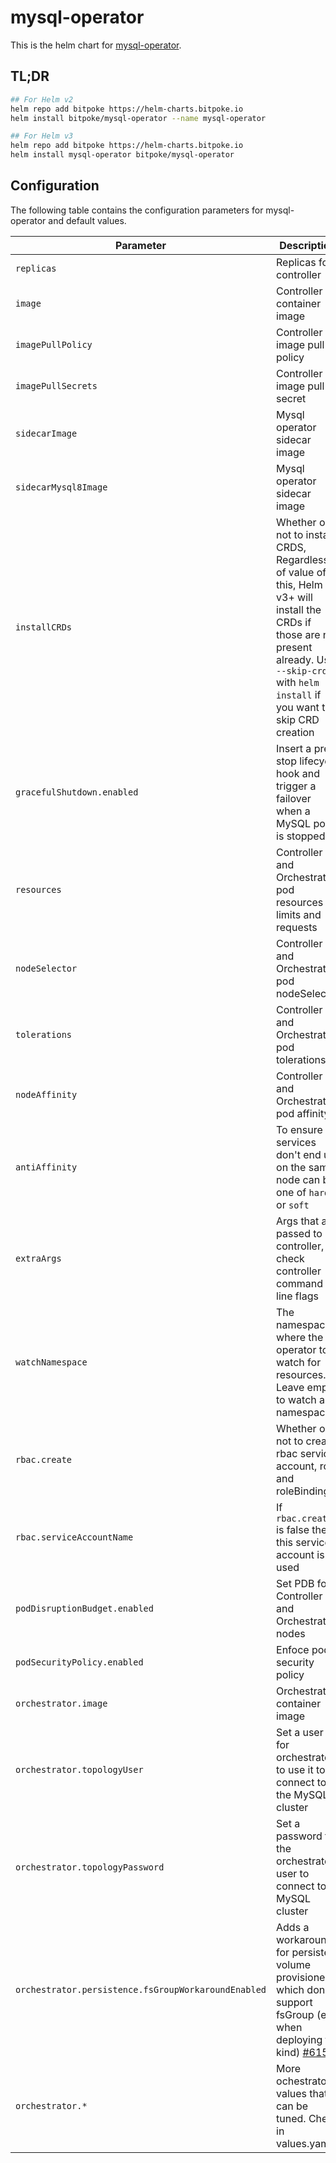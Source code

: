 # mysql-operator

This is the helm chart for [mysql-operator](https://github.com/bitpoke/mysql-operator).

## TL;DR
```sh
## For Helm v2
helm repo add bitpoke https://helm-charts.bitpoke.io
helm install bitpoke/mysql-operator --name mysql-operator

## For Helm v3
helm repo add bitpoke https://helm-charts.bitpoke.io
helm install mysql-operator bitpoke/mysql-operator
```

## Configuration
The following table contains the configuration parameters for mysql-operator and default values.

| Parameter                       | Description                                                                                   | Default value                                           |
| ---                             | ---                                                                                           | ---                                                     |
| `replicas`                      | Replicas for controller                                                                       | `1`                                                     |
| `image`                         | Controller container image                                                                    | `docker.io/bitpoke/mysql-operator:latest`               |
| `imagePullPolicy`               | Controller image pull policy                                                                  | `IfNotPresent`                                          |
| `imagePullSecrets`              | Controller image pull secret                                                                  |                                                         |
| `sidecarImage`                  | Mysql operator sidecar image                                                                  | `docker.io/bitpoke/mysql-operator-sidecar-5.7:latest`   |
| `sidecarMysql8Image`            | Mysql operator sidecar image                                                                  | `docker.io/bitpoke/mysql-operator-sidecar-8.0:latest`   |
| `installCRDs`                   | Whether or not to install CRDS, Regardless of value of this, Helm v3+ will install the CRDs if those are not present already. Use `--skip-crds` with `helm install` if you want to skip CRD creation                                                                | `true`                                    |
| `gracefulShutdown.enabled`      | Insert a pre-stop lifecycle hook and trigger a failover when a MySQL pod is stopped           | `true`                                                  |
| `resources`                     | Controller and Orchestrator pod resources limits and requests                                 | `{}`                                                    |
| `nodeSelector`                  | Controller and Orchestrator pod nodeSelector                                                  | `{}`                                                    |
| `tolerations`                   | Controller and Orchestrator pod tolerations                                                   | `{}`                                                    |
| `nodeAffinity`                  | Controller and Orchestrator pod affinity                                                      | `{}`                                                    |
| `antiAffinity`                  | To ensure 2 services don't end up on the same node can be one of `hard` or `soft`             | `hard`                                                  |
| `extraArgs`                     | Args that are passed to controller, check controller command line flags                       | `[]`                                                    |
| `watchNamespace`                | The namespace where the operator to watch for resources. Leave empty to watch all namespaces. | `""`                                                    |
| `rbac.create`                   | Whether or not to create rbac service account, role and roleBinding                           | `true`                                                  |
| `rbac.serviceAccountName`       | If `rbac.create` is false then this service account is used                                   | a newly created one or `default`                        |
| `podDisruptionBudget.enabled`   | Set PDB for Controller and Orchestrator nodes                                                 | `true`                                                  |
| `podSecurityPolicy.enabled`     | Enfoce pod security policy                                                                    | `false`                                                 |
| `orchestrator.image`            | Orchestrator container image                                                                  | `docker.io/bitpoke/mysql-operator-orchestrator:latest`  |
| `orchestrator.topologyUser`     | Set a user for orchestrator to use it to connect to the MySQL cluster                         | `orchestrator`                                          |
| `orchestrator.topologyPassword` | Set a password for the orchestrator user to connect to MySQL cluster                          | `<random string>`                                       |
| `orchestrator.persistence.fsGroupWorkaroundEnabled` | Adds a  workaround for persistent volume provisioners which don't support fsGroup (eg. when deploying to kind) [#615](https://github.com/bitpoke/mysql-operator/issues/615) | `false` |
| `orchestrator.*`                | More ochestrator values that can be tuned. Check in values.yaml                               |                                                         |
